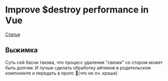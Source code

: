 # Improve $destroy performance in Vue

[Статья](https://medium.com/@przemyslaw.jan.beigert/improve-destroy-performance-in-vue-47e212abe135)

## Выжимка

Суть сей басни такова, что процесс удаления "связки" со стором может быть долгим.
И лучше сделать обработку айтемов в родительском компоненте и передать в пропс 🤔(что не оч. краше)

